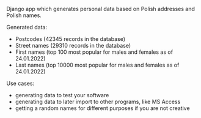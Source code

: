 Django app which generates personal data based on Polish addresses and Polish names.

Generated data:
 - Postcodes (42345 records in the database)
 - Street names (29310 records in the database)
 - First names (top 100 most popular for males and females as of 24.01.2022)
 - Last names (top 10000 most popular for males and females as of 24.01.2022)

Use cases:
 - generating data to test your software
 - generating data to later import to other programs, like MS Access
 - getting a random names for different purposes if you are not creative